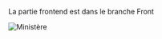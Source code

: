 La partie frontend est dans le branche Front

![Ministère](https://github.com/mahf-TB/VueLaravel-O-GECA/assets/110841675/0eb54ceb-a285-4dc8-a6a9-d0d0f337d012)

